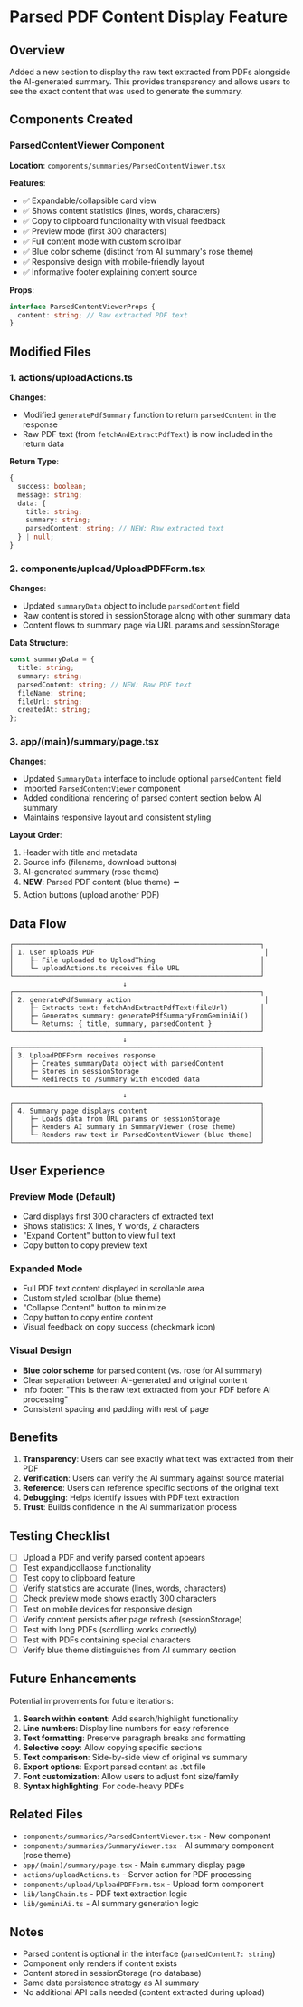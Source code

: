 # Parsed PDF Content Display Feature

## Overview
Added a new section to display the raw text extracted from PDFs alongside the AI-generated summary. This provides transparency and allows users to see the exact content that was used to generate the summary.

## Components Created

### ParsedContentViewer Component
**Location**: `components/summaries/ParsedContentViewer.tsx`

**Features**:
- ✅ Expandable/collapsible card view
- ✅ Shows content statistics (lines, words, characters)
- ✅ Copy to clipboard functionality with visual feedback
- ✅ Preview mode (first 300 characters)
- ✅ Full content mode with custom scrollbar
- ✅ Blue color scheme (distinct from AI summary's rose theme)
- ✅ Responsive design with mobile-friendly layout
- ✅ Informative footer explaining content source

**Props**:
```typescript
interface ParsedContentViewerProps {
  content: string; // Raw extracted PDF text
}
```

## Modified Files

### 1. actions/uploadActions.ts
**Changes**:
- Modified `generatePdfSummary` function to return `parsedContent` in the response
- Raw PDF text (from `fetchAndExtractPdfText`) is now included in the return data

**Return Type**:
```typescript
{
  success: boolean;
  message: string;
  data: {
    title: string;
    summary: string;
    parsedContent: string; // NEW: Raw extracted text
  } | null;
}
```

### 2. components/upload/UploadPDFForm.tsx
**Changes**:
- Updated `summaryData` object to include `parsedContent` field
- Raw content is stored in sessionStorage along with other summary data
- Content flows to summary page via URL params and sessionStorage

**Data Structure**:
```typescript
const summaryData = {
  title: string;
  summary: string;
  parsedContent: string; // NEW: Raw PDF text
  fileName: string;
  fileUrl: string;
  createdAt: string;
};
```

### 3. app/(main)/summary/page.tsx
**Changes**:
- Updated `SummaryData` interface to include optional `parsedContent` field
- Imported `ParsedContentViewer` component
- Added conditional rendering of parsed content section below AI summary
- Maintains responsive layout and consistent styling

**Layout Order**:
1. Header with title and metadata
2. Source info (filename, download buttons)
3. AI-generated summary (rose theme)
4. **NEW**: Parsed PDF content (blue theme) ⬅️
5. Action buttons (upload another PDF)

## Data Flow

```
┌─────────────────────────────────────────────────────────────┐
│ 1. User uploads PDF                                          │
│    ├─ File uploaded to UploadThing                          │
│    └─ uploadActions.ts receives file URL                    │
└─────────────────────────────────────────────────────────────┘
                            ↓
┌─────────────────────────────────────────────────────────────┐
│ 2. generatePdfSummary action                                 │
│    ├─ Extracts text: fetchAndExtractPdfText(fileUrl)        │
│    ├─ Generates summary: generatePdfSummaryFromGeminiAi()   │
│    └─ Returns: { title, summary, parsedContent }            │
└─────────────────────────────────────────────────────────────┘
                            ↓
┌─────────────────────────────────────────────────────────────┐
│ 3. UploadPDFForm receives response                          │
│    ├─ Creates summaryData object with parsedContent         │
│    ├─ Stores in sessionStorage                              │
│    └─ Redirects to /summary with encoded data               │
└─────────────────────────────────────────────────────────────┘
                            ↓
┌─────────────────────────────────────────────────────────────┐
│ 4. Summary page displays content                            │
│    ├─ Loads data from URL params or sessionStorage          │
│    ├─ Renders AI summary in SummaryViewer (rose theme)      │
│    └─ Renders raw text in ParsedContentViewer (blue theme)  │
└─────────────────────────────────────────────────────────────┘
```

## User Experience

### Preview Mode (Default)
- Card displays first 300 characters of extracted text
- Shows statistics: X lines, Y words, Z characters
- "Expand Content" button to view full text
- Copy button to copy preview text

### Expanded Mode
- Full PDF text content displayed in scrollable area
- Custom styled scrollbar (blue theme)
- "Collapse Content" button to minimize
- Copy button to copy entire content
- Visual feedback on copy success (checkmark icon)

### Visual Design
- **Blue color scheme** for parsed content (vs. rose for AI summary)
- Clear separation between AI-generated and original content
- Info footer: "This is the raw text extracted from your PDF before AI processing"
- Consistent spacing and padding with rest of page

## Benefits

1. **Transparency**: Users can see exactly what text was extracted from their PDF
2. **Verification**: Users can verify the AI summary against source material
3. **Reference**: Users can reference specific sections of the original text
4. **Debugging**: Helps identify issues with PDF text extraction
5. **Trust**: Builds confidence in the AI summarization process

## Testing Checklist

- [ ] Upload a PDF and verify parsed content appears
- [ ] Test expand/collapse functionality
- [ ] Test copy to clipboard feature
- [ ] Verify statistics are accurate (lines, words, characters)
- [ ] Check preview mode shows exactly 300 characters
- [ ] Test on mobile devices for responsive design
- [ ] Verify content persists after page refresh (sessionStorage)
- [ ] Test with long PDFs (scrolling works correctly)
- [ ] Test with PDFs containing special characters
- [ ] Verify blue theme distinguishes from AI summary section

## Future Enhancements

Potential improvements for future iterations:

1. **Search within content**: Add search/highlight functionality
2. **Line numbers**: Display line numbers for easy reference
3. **Text formatting**: Preserve paragraph breaks and formatting
4. **Selective copy**: Allow copying specific sections
5. **Text comparison**: Side-by-side view of original vs summary
6. **Export options**: Export parsed content as .txt file
7. **Font customization**: Allow users to adjust font size/family
8. **Syntax highlighting**: For code-heavy PDFs

## Related Files

- `components/summaries/ParsedContentViewer.tsx` - New component
- `components/summaries/SummaryViewer.tsx` - AI summary component (rose theme)
- `app/(main)/summary/page.tsx` - Main summary display page
- `actions/uploadActions.ts` - Server action for PDF processing
- `components/upload/UploadPDFForm.tsx` - Upload form component
- `lib/langChain.ts` - PDF text extraction logic
- `lib/geminiAi.ts` - AI summary generation logic

## Notes

- Parsed content is optional in the interface (`parsedContent?: string`)
- Component only renders if content exists
- Content stored in sessionStorage (no database)
- Same data persistence strategy as AI summary
- No additional API calls needed (content extracted during upload)
